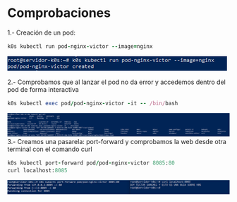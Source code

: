 # Comprobaciones
 
1.- Creación de un pod:

``` ruby
k0s kubectl run pod-nginx-victor --image=nginx
```
 ![pod](https://github.com/victorsanmar/k0s/blob/main/imagenes/pod1.PNG)
 
2.- Comprobamos que al lanzar el pod no da error y accedemos dentro del pod de forma interactiva
  ``` ruby
  k0s kubectl exec pod/pod-nginx-victor -it -- /bin/bash
  ```
![pod](https://github.com/victorsanmar/k0s/blob/main/imagenes/pod2.PNG)  
3.- Creamos una pasarela: port-forward y comprobamos la web desde otra terminal con el comando curl
   ``` ruby
   k0s kubectl port-forward pod/pod-nginx-victor 8085:80
   curl localhost:8085
   ```
 ![pod](https://github.com/victorsanmar/k0s/blob/main/imagenes/podcomprobacion.PNG)
